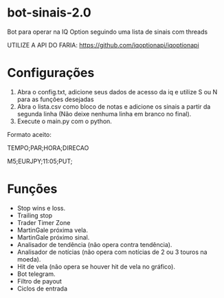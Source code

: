 # bot-sinais-2.0
Bot para operar na IQ Option seguindo uma lista de sinais com threads

UTILIZE A API DO FARIA:
https://github.com/iqoptionapi/iqoptionapi

# Configurações
1. Abra o config.txt, adicione seus dados de acesso da iq e utilize S ou N para as funções desejadas
2. Abra o lista.csv como bloco de notas e adicione os sinais a partir da segunda linha (Não deixe nenhuma linha em branco no final).
3. Execute o main.py com o python.
<p></p>
 Formato aceito:
  <p></p>
TEMPO;PAR;HORA;DIRECAO<p></p>
M5;EURJPY;11:05;PUT;

# Funções
- Stop wins e loss.
- Trailing stop
- Trader Timer Zone
- MartinGale próxima vela.
- MartinGale próximo sinal.
- Analisador de tendência (não opera contra tendência).
- Analisador de notícias (não opera com notícias de 2 ou 3 touros na moeda).
- Hit de vela (não opera se houver hit de vela no gráfico).
- Bot telegram.
- Filtro de payout
- Ciclos de entrada
